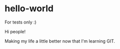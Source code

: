 # hello-world
For tests only :)

Hi people!

Making my life a little better now that I'm learning GIT.
